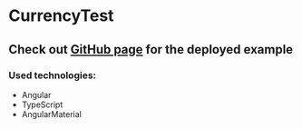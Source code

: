# CurrencyTest

## Check out [GitHub page](https://zimbara14.github.io/currency-test/) for the deployed example

### Used technologies:
* Angular
* TypeScript
* AngularMaterial
